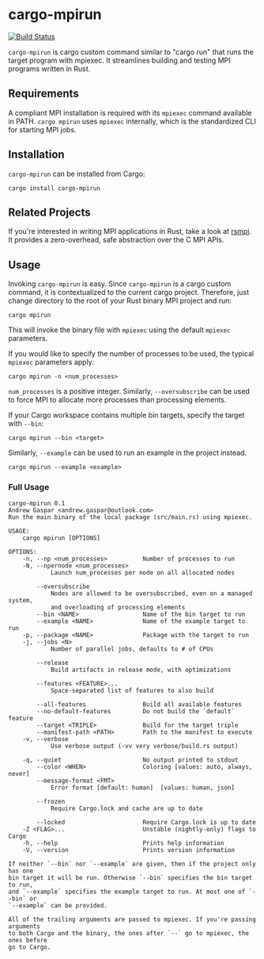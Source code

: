 # cargo-mpirun
[![Build Status](https://travis-ci.org/AndrewGaspar/cargo-mpirun.svg?branch=master)](https://travis-ci.org/AndrewGaspar/cargo-mpirun)

`cargo-mpirun` is cargo custom command similar to "cargo run" that runs the
target program with mpiexec. It streamlines building and testing MPI programs
written in Rust.

## Requirements
A compliant MPI installation is required with its `mpiexec` command available in
PATH. `cargo mpirun` uses `mpiexec` internally, which is the standardized CLI
for starting MPI jobs.

## Installation
`cargo-mpirun` can be installed from Cargo:

```
cargo install cargo-mpirun
```

## Related Projects
If you're interested in writing MPI applications in Rust, take a look at
[rsmpi](https://github.com/bsteinb/rsmpi). It provides a zero-overhead, safe
abstraction over the C MPI APIs.

## Usage
Invoking `cargo-mpirun` is easy. Since `cargo-mpirun` is a cargo custom command,
it is contextualized to the current cargo project. Therefore, just change
directory to the root of your Rust binary MPI project and run:
```
cargo mpirun
```

This will invoke the binary file with `mpiexec` using the default `mpiexec`
parameters.

If you would like to specify the number of processes to be used, the typical
`mpiexec` parameters apply:
```
cargo mpirun -n <num_processes>
```

`num_processes` is a positive integer. Similarly, `--oversubscribe` can be used
to force MPI to allocate more processes than processing elements.

If your Cargo workspace contains multiple bin targets, specify the target with
`--bin`:
```
cargo mpirun --bin <target>
```

Similarly, `--example` can be used to run an example in the project instead.
```
cargo mpirun --example <example>
```

### Full Usage
```
cargo-mpirun 0.1
Andrew Gaspar <andrew.gaspar@outlook.com>
Run the main binary of the local package (src/main.rs) using mpiexec.

USAGE:
    cargo mpirun [OPTIONS]

OPTIONS:
    -n, --np <num_processes>          Number of processes to run
    -N, --npernode <num_processes>
            Launch num_processes per node on all allocated nodes

        --oversubscribe
            Nodes are allowed to be oversubscribed, even on a managed system,
            and overloading of processing elements
        --bin <NAME>                  Name of the bin target to run
        --example <NAME>              Name of the example target to run
    -p, --package <NAME>              Package with the target to run
    -j, --jobs <N>
            Number of parallel jobs, defaults to # of CPUs

        --release
            Build artifacts in release mode, with optimizations

        --features <FEATURE>...
            Space-separated list of features to also build

        --all-features                Build all available features
        --no-default-features         Do not build the `default` feature
        --target <TRIPLE>             Build for the target triple
        --manifest-path <PATH>        Path to the manifest to execute
    -v, --verbose
            Use verbose output (-vv very verbose/build.rs output)

    -q, --quiet                       No output printed to stdout
        --color <WHEN>                Coloring [values: auto, always, never]
        --message-format <FMT>
            Error format [default: human]  [values: human, json]

        --frozen
            Require Cargo.lock and cache are up to date

        --locked                      Require Cargo.lock is up to date
    -Z <FLAG>...                      Unstable (nightly-only) flags to Cargo
    -h, --help                        Prints help information
    -V, --version                     Prints version information

If neither `--bin` nor `--example` are given, then if the project only has one
bin target it will be run. Otherwise `--bin` specifies the bin target to run,
and `--example` specifies the example target to run. At most one of `--bin` or
`--example` can be provided.

All of the trailing arguments are passed to mpiexec. If you're passing arguments
to both Cargo and the binary, the ones after `--` go to mpiexec, the ones before
go to Cargo.
```